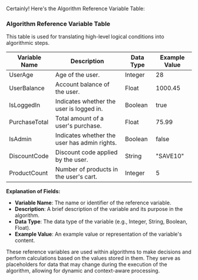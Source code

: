 Certainly! Here's the Algorithm Reference Variable Table:

### Algorithm Reference Variable Table

This table is used for translating high-level logical conditions into algorithmic steps.

| Variable Name | Description                                 | Data Type  | Example Value |
|---------------|---------------------------------------------|------------|---------------|
| UserAge       | Age of the user.                            | Integer    | 28            |
| UserBalance   | Account balance of the user.                | Float      | 1000.45       |
| IsLoggedIn    | Indicates whether the user is logged in.   | Boolean    | true          |
| PurchaseTotal | Total amount of a user's purchase.          | Float      | 75.99         |
| IsAdmin       | Indicates whether the user has admin rights. | Boolean  | false         |
| DiscountCode  | Discount code applied by the user.          | String     | "SAVE10"      |
| ProductCount  | Number of products in the user's cart.     | Integer    | 5             |

**Explanation of Fields:**

- **Variable Name**: The name or identifier of the reference variable.
- **Description**: A brief description of the variable and its purpose in the algorithm.
- **Data Type**: The data type of the variable (e.g., Integer, String, Boolean, Float).
- **Example Value**: An example value or representation of the variable's content.

These reference variables are used within algorithms to make decisions and perform calculations based on the values stored in them. They serve as placeholders for data that may change during the execution of the algorithm, allowing for dynamic and context-aware processing.